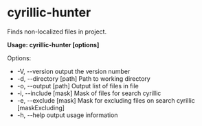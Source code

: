# cyrillic-hunter

Finds non-localized files in project.
  
**Usage: cyrillic-hunter [options]**

Options:

* -V, --version           output the version number
* -d, --directory [path]  Path to working directory
* -o, --output [path]     Output list of files in file
* -i, --include [mask]    Mask of files for search cyrillic
* -e, --exclude [mask]    Mask for excluding files on search cyrillic [maskExcluding]
* -h, --help              output usage information
